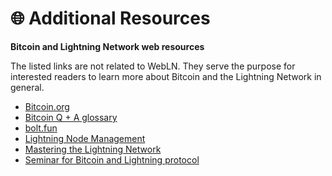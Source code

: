 # 🌐 Additional Resources

**Bitcoin and Lightning Network web resources**

The listed links are not related to WebLN. They serve the purpose for interested readers to learn more about Bitcoin and the Lightning Network in general.

* [Bitcoin.org](https://bitcoin.org/en/vocabulary)&#x20;
* [Bitcoin Q + A glossary](https://www.bitcoinqna.com/glossary)&#x20;
* [bolt.fun](https://bolt.fun/)
* [Lightning Node Management](https://www.lightningnode.info/)
* [Mastering the Lightning Network](https://github.com/lnbook/lnbook)&#x20;
* [Seminar for Bitcoin and Lightning protocol](https://github.com/chaincodelabs/seminars)&#x20;
